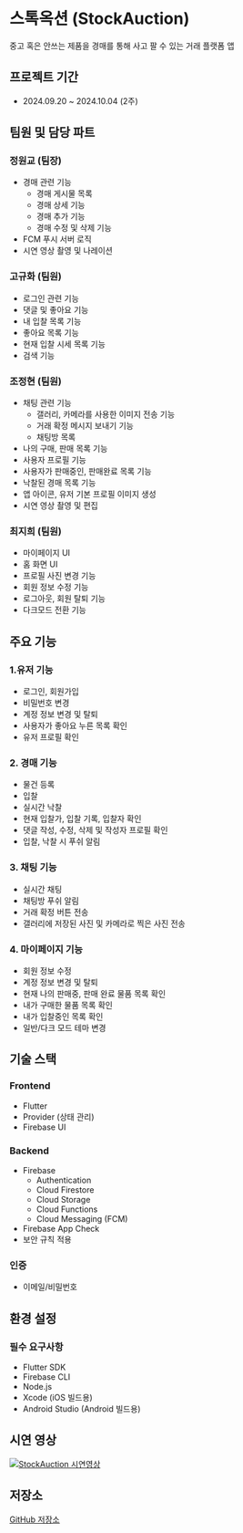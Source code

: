 # 스톡옥션 (StockAuction)
중고 혹은 안쓰는 제품을 경매를 통해 사고 팔 수 있는 거래 플랫폼 앱

## 프로젝트 기간
- 2024.09.20 ~ 2024.10.04 (2주)

## 팀원 및 담당 파트
### 정원교 (팀장)
- 경매 관련 기능
  - 경매 게시물 목록
  - 경매 상세 기능
  - 경매 추가 기능
  - 경매 수정 및 삭제 기능
- FCM 푸시 서버 로직
- 시연 영상 촬영 및 나레이션

### 고규화 (팀원)
- 로그인 관련 기능
- 댓글 및 좋아요 기능
- 내 입찰 목록 기능
- 좋아요 목록 기능
- 현재 입찰 시세 목록 기능
- 검색 기능

### 조정현 (팀원)
- 채팅 관련 기능
  - 갤러리, 카메라를 사용한 이미지 전송 기능
  - 거래 확정 메시지 보내기 기능
  - 채팅방 목록
- 나의 구매, 판매 목록 기능
- 사용자 프로필 기능
- 사용자가 판매중인, 판매완료 목록 기능
- 낙찰된 경매 목록 기능
- 앱 아이콘, 유저 기본 프로필 이미지 생성
- 시연 영상 촬영 및 편집
 
### 최지희 (팀원)
- 마이페이지 UI
- 홈 화면 UI
- 프로필 사진 변경 기능
- 회원 정보 수정 기능
- 로그아웃, 회원 탈퇴 기능
- 다크모드 전환 기능

## 주요 기능
### 1.유저 기능
- 로그인, 회원가입
- 비밀번호 변경
- 계정 정보 변경 및 탈퇴
- 사용자가 좋아요 누른 목록 확인
- 유저 프로필 확인

### 2. 경매 기능
- 물건 등록
- 입찰
- 실시간 낙찰
- 현재 입찰가, 입찰 기록, 입찰자 확인
- 댓글 작성, 수정, 삭제 및 작성자 프로필 확인
- 입찰, 낙찰 시 푸쉬 알림

### 3. 채팅 기능
- 실시간 채팅
- 채팅방 푸쉬 알림
- 거래 확정 버튼 전송
- 갤러리에 저장된 사진 및 카메라로 찍은 사진 전송

### 4. 마이페이지 기능
- 회원 정보 수정
- 계정 정보 변경 및 탈퇴
- 현재 나의 판매중, 판매 완료 물품 목록 확인
- 내가 구매한 물품 목록 확인
- 내가 입찰중인 목록 확인
- 일반/다크 모드 테마 변경


## 기술 스택
### Frontend
- Flutter
- Provider (상태 관리)
- Firebase UI

### Backend
- Firebase
  - Authentication
  - Cloud Firestore
  - Cloud Storage
  - Cloud Functions
  - Cloud Messaging (FCM)
- Firebase App Check
- 보안 규칙 적용

### 인증
- 이메일/비밀번호

## 환경 설정
### 필수 요구사항
- Flutter SDK
- Firebase CLI
- Node.js
- Xcode (iOS 빌드용)
- Android Studio (Android 빌드용)

## 시연 영상
[![StockAuction 시연영상](https://postfiles.pstatic.net/MjAyNTAzMDVfMSAg/MDAxNzQxMTYyNDYwOTg2.WnEdAeRfkfKZcizqLKZMCFc3gSlh1Ey_MpQXa7gV_CAg.wl0x29w7jIKtap9fxwdS0-yMfvezl2Dht2H__M2hrn0g.PNG/%EC%8A%A4%ED%86%A1%EC%98%A5%EC%85%98.PNG?type=w966)](https://www.youtube.com/watch?v=NTRIucfXQ2I)

## 저장소
[GitHub 저장소](https://github.com/JeongHyeon-Jo/Travel-On/tree/main)
